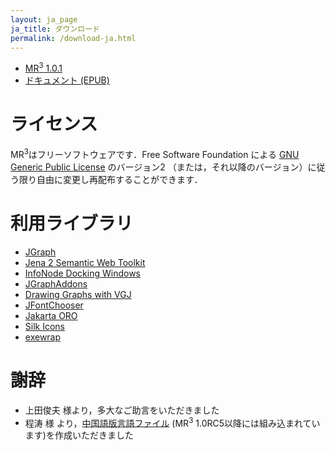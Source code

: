 ```yaml
---
layout: ja_page
ja_title: ダウンロード
permalink: /download-ja.html
---
```


* <a href="https://github.com/mr-3/MR3/releases">MR<sup>3</sup> 1.0.1</a>
* [ドキュメント (EPUB)](http://readthedocs.org/projects/mrcube-ja/downloads/epub/latest/)

# ライセンス
MR<sup>3</sup>はフリーソフトウェアです．Free Software Foundation による [GNU Generic Public License](http://www.gnu.org/copyleft/gpl.html) のバージョン2 （または，それ以降のバージョン）に従う限り自由に変更し再配布することができます．

# 利用ライブラリ
* [JGraph](http://www.jgraph.com/)
* [Jena 2 Semantic Web Toolkit](http://jena.sourceforge.net/)
* [InfoNode Docking Windows](http://www.infonode.net/index.html?idw)
* [JGraphAddons](http://www.jgraph.com/)
* [Drawing Graphs with VGJ](http://www.eng.auburn.edu/department/cse/research/graph_drawing/graph_drawing.html)
* [JFontChooser](http://jfontchooser.sourceforge.jp/)
* [Jakarta ORO](http://attic.apache.org/projects/jakarta-oro.html)
* [Silk Icons](http://www.famfamfam.com/)
* [exewrap](http://exewrap.sourceforge.jp/)

# 謝辞
* 上田俊夫 様より，多大なご助言をいただきました
* 程涛 様 より，[中国語版言語ファイル](https://github.com/mr-3/MR3/blob/master/src/main/java/net/sourceforge/mr3/resources/MR3_zh.properties) (MR<sup>3</sup> 1.0RC5以降には組み込まれています)を作成いただきました
